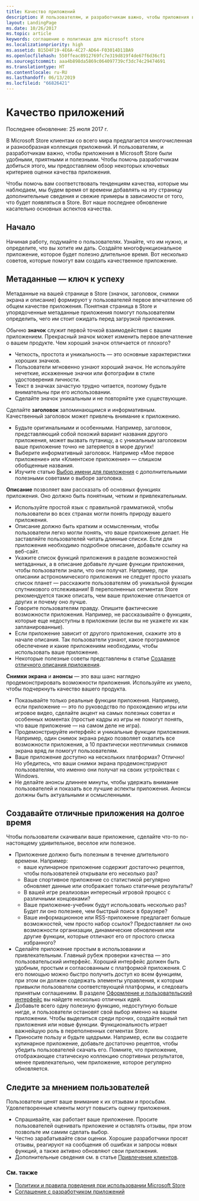 ```yaml
---
title: Качество приложений
description: И пользователям, и разработчикам важно, чтобы приложения в Microsoft Store были удобными, приятными и полезными. Чтобы помочь разработчикам добиться этого, мы предоставляем обзор некоторых ключевых критериев оценки качества приложения.
layout: LandingPage
ms.date: 10/26/2017
ms.topic: article
keywords: соглашение о политиках для microsoft store
ms.localizationpriority: high
ms.assetid: B15D4F19-4E6A-4C27-AD64-F03014D11BA9
ms.openlocfilehash: 550ffeac8912769fc7e319d819f4de67f6d36cf1
ms.sourcegitcommit: aaa4b898da5869c064097739cf3dc74c29474691
ms.translationtype: HT
ms.contentlocale: ru-RU
ms.lasthandoff: 06/13/2019
ms.locfileid: "66826421"
---
```

# <a name="app-quality"></a>Качество приложений

Последнее обновление: 25 июля 2017 г.

В Microsoft Store клиентам со всего мира предлагается многочисленная и разнообразная коллекция приложений. И пользователям, и разработчикам важно, чтобы приложения в Microsoft Store были удобными, приятными и полезными. Чтобы помочь разработчикам добиться этого, мы предоставляем обзор некоторых ключевых критериев оценки качества приложения.

Чтобы помочь вам соответствовать тенденциям качества, которые мы наблюдаем, мы будем время от времени добавлять на эту страницу дополнительные сведения и свежие примеры в зависимости от того, что будет появляться в Store. Вот наше последнее обновление касательно основных аспектов качества.


## <a name="where-to-start"></a>Начало

Начиная работу, подумайте о пользователях. Узнайте, что им нужно, и определите, что вы хотите им дать. Создайте многофункциональное приложение, которое будет полезно длительное время. Вот несколько советов, которые помогут вам создать качественное приложение.


## <a name="metadata-is-key"></a>Метаданные — ключ к успеху

Метаданные на вашей странице в Store (значок, заголовок, снимки экрана и описание) формируют у пользователей первое впечатление об общем качестве приложения. Понятная страница в Store и упорядоченные метаданные приложения помогут пользователям определить, чего им стоит ожидать перед загрузкой приложения.

Обычно **значок** служит первой точкой взаимодействия с вашим приложением. Прекрасный значок может изменить первое впечатление о вашем продукте. Чем хороший значок отличается от плохого?

- Четкость, простота и уникальность — это основные характеристики хороших значков.
- Пользователи мгновенно узнают хороший значок. Не используйте нечеткие, искаженные значки или фотографии в стиле удостоверения личности.
- Текст в значках зачастую трудно читается, поэтому будьте внимательны при его использовании.
- Сделайте значок уникальным и не повторяйте уже существующие.

Сделайте **заголовок** запоминающимся и информативным. Качественный заголовок может привлечь внимание к приложению.

- Будьте оригинальными и особенными. Например, заголовок, представляющий собой похожий вариант названия другого приложения, может вызвать путаницу, а с уникальным заголовком ваше приложение точно не затеряется в море других!
- Выберите информативный заголовок. Например «Мое первое приложение» или «Клиентское приложение» — слишком обобщенные названия.
- Изучите статью [Выбор имени для приложения](https://docs.microsoft.com/windows/uwp/publish/create-your-app-by-reserving-a-name#choosing-your-apps-name) с дополнительными полезными советами о выборе заголовка.

**Описание** позволяет вам рассказать об основных функциях приложения. Оно должно быть понятным, четким и привлекательным.

- Используйте простой язык с правильной грамматикой, чтобы пользователи во всех странах могли понять природу вашего приложения.
- Описание должно быть кратким и осмысленным, чтобы пользователи легко могли понять, что ваше приложение делает. Не заставляйте пользователей читать длинные списки. Если для приложения необходимо подробное описание, добавьте ссылку на веб-сайт.
- Укажите список функций приложения в разделе возможностей метаданных, а в описание добавьте лучшие функции приложения, чтобы пользователи знали, что они получат. Например, при описании астрономического приложения не следует просто указать список планет — расскажите пользователям об уникальной функции спутникового отслеживания! В переполненных сегментах Store рекомендуется также описать, чем ваше приложение отличается от других и почему оно лучше.
- Говорите пользователям правду. Опишите фактические возможности приложения. Например, не рассказывайте о функциях, которые еще недоступны в приложении (если вы не укажете их как запланированные).
- Если приложение зависит от другого приложения, скажите это в начале описания. Так пользователи узнают, какое программное обеспечение и какие приложениям необходимы, чтобы использовать ваше приложение.
- Некоторые полезные советы представлены в статье [Создание отличного описания приложения](https://docs.microsoft.com/windows/uwp/publish/write-a-great-app-description).

**Снимки экрана** и **анонсы** — это ваш шанс наглядно продемонстрировать возможности приложения. Используйте их умело, чтобы подчеркнуть качество вашего продукта.

- Показывайте только реальные функции приложения. Например, если приложение — это по руководство по прохождению игры или игровое видео, сделайте акцент на самых полезных советах и особенных моментах (простые кадры из игры не помогут понять, что ваше приложение — на самом деле не игра).
- Продемонстрируйте интерфейс и уникальные функции приложения. Например, один снимок экрана редко позволяет охватить все возможности приложения, а 10 практически неотличимых снимков экрана вряд ли помогут пользователям.
- Ваше приложение доступно на нескольких платформах? Отлично! Но убедитесь, что ваши снимки экрана продемонстрируют пользователям, что именно они получат на своих устройствах с Windows.
- Не делайте анонсы длиннее минуты, чтобы удержать внимание пользователей и показать все лучшие аспекты приложения. Анонсы должны быть актуальными и осмысленными.


## <a name="create-amazing-apps-with-staying-power"></a>Создавайте отличные приложения на долгое время

Чтобы пользователи скачивали ваше приложение, сделайте что-то по-настоящему удивительное, веселое или полезное.

- Приложение должно быть полезным в течение длительного времени. Например:
    - ваше кулинарное приложение содержит достаточно рецептов, чтобы пользователей открывали его несколько раз?
    - Ваше спортивное приложение со статистикой регулярно обновляет данные или отображает только статичные результаты?
    - В вашей игре реализован интересный игровой процесс с различными концовками?
    - Ваше приложение-учебник будут использовать несколько раз? Будет ли оно полезнее, чем быстрый поиск в браузере?
    - Ваше информационное или RSS-приложение предлагает больше возможностей, чем просто набор ссылок? Предоставляет ли оно возможности организации, динамические обновления или другие функции, которые отличают его от простого списка избранного?
- Сделайте приложение простым в использовании и привлекательным. Главный рубеж проверки качества — это пользовательский интерфейс. Хороший интерфейс должен быть удобным, простым и согласованным с платформой приложения. С его помощью можно быстро получить доступ ко всем функциям, при этом он должен содержать элементы управления, к которым привыкли пользователи соответствующей платформы, и следовать принятым соглашениям. В разделе [Оформление и пользовательский интерфейс](https://developer.microsoft.com/windows/apps/design) вы найдете несколько отличных идей.
- Добавьте всего одну полезную функцию, недоступную больше нигде, и пользователи остановят свой выбор именно на вашем приложении. Чтобы выделиться среди прочих, создайте новый тип приложения или новые функции. Функциональность играет важнейшую роль в переполненных сегментах Store.
- Приносите пользу и будьте щедрыми. Например, если вы создаете кулинарное приложение, добавьте достаточно рецептов, чтобы убедить пользователей скачать его. Помните, что приложение, отображающее статическую коллекцию спортивных результатов, менее привлекательно, чем приложение, которое регулярно обновляется.


## <a name="check-in"></a>Следите за мнением пользователей

Пользователи ценят ваше внимание к их отзывам и просьбам. Удовлетворенные клиенты могут повысить оценку приложения.

- Спрашивайте, как работает ваше приложение. Просите пользователей оценивать приложение и оставлять отзывы, при этом позвольте им самим сделать выбор.
- Честно зарабатывайте свои оценки. Хорошие разработчики просят отзывы, реагируют на сообщения об ошибках и запросы новых функций, а также активно обновляют свои приложения.
- Дополнительные сведения см. в статье [Привлечение клиентов](https://developer.microsoft.com/store/engage).


### <a name="see-also"></a>См. также

- [Политики и правила поведения при использовании Microsoft Store](store-policies-and-code-of-conduct.md)
- [Соглашение с разработчиком приложений](https://docs.microsoft.com/legal/windows/agreements/app-developer-agreement)